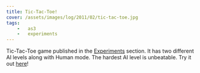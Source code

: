 ```yaml
---
title: Tic-Tac-Toe!
cover: /assets/images/log/2011/02/tic-tac-toe.jpg
tags:
    -   as3
    -   experiments
---
```


Tic-Tac-Toe game published in the [Experiments](http://v3.6.andrewwei.mu/#/experiment) section. It has two different AI levels along with Human mode. The hardest AI level is unbeatable. Try it out [here](http://v3.6.andrewwei.mu/#/experiment/tictactoe)!
